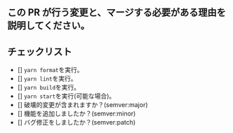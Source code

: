 ## この PR が行う変更と、マージする必要がある理由を説明してください。

## チェックリスト

- [] `yarn format`を実行。
- [] `yarn lint`を実行。
- [] `yarn build`を実行。
- [] `yarn start`を実行(可能な場合)。
- [] 破壊的変更が含まれますか？(semver:major)
- [] 機能を追加しましたか？(semver:minor)
- [] バグ修正をしましたか？(semver:patch)
